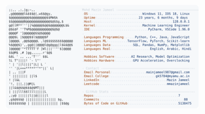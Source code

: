 <picture>
  <source srcset="https://raw.githubusercontent.com/mmazinjameel/mmazinjameel/main/dark_mode.svg?v=1747217497" media="(prefers-color-scheme: dark)">
  <img src="https://raw.githubusercontent.com/mmazinjameel/mmazinjameel/main/light_mode.svg?v=1747217497">
</picture>
